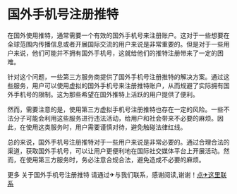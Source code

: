 # 国外手机号注册推特

在国外使用推特，通常需要一个有效的国外手机号来注册账户。这对于一些想要在全球范围内传播信息或者开展国际交流的用户来说是非常重要的。但是对于一些用户来说，他们可能并不拥有国外手机号，这就给他们的推特注册带来了一定的困难。

针对这个问题，一些第三方服务商提供了国外手机号注册推特的解决方案。通过这些服务，用户可以使用虚拟的国外手机号来注册推特账户，从而规避了实际拥有国外手机号的限制。这为那些希望在国外推特上活跃的用户提供了便利。

然而，需要注意的是，使用第三方虚拟手机号注册推特也存在一定的风险。一些不法分子可能会利用这些服务进行违法活动，给用户和社会带来不必要的麻烦。因此，在使用这类服务时，用户需要谨慎对待，避免触碰法律红线。

总的来说，国外手机号注册推特对于一些用户来说是非常必要的。通过合理合法的渠道，获取国外手机号，可以让用户更便利地在国际社交媒体平台上开展活动。然而，在使用第三方服务时，务必注意合规合法，避免造成不必要的麻烦。

更多 关于国外手机号注册推特 请通过✈与我们联系，感谢阅读,谢谢！[点✈这里联系](https://w.k02.cc)